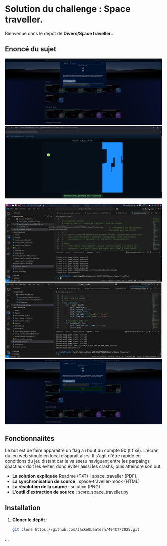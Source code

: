 # Solution du challenge : Space traveller.

Bienvenue dans le dépôt de **Divers/Space traveller.**.

## Enoncé du sujet
![image](assets/images/solution.png)
![image](assets/images/web_game.png)

![image](assets/images/algo_local.png)
![image](assets/images/programme_local.png)
![image](assets/images/correction.png)

## Fonctionnalités

Le but est de faire apparaître un flag au bout du compte 90 (t fixé). L'écran du jeu web simulé en local disparaît alors.
Il s'agit d'être rapide en conditions du jeu distant car le vaisseau naviguant entre les parpaings spactiaux doit les éviter, donc éviter aussi les crashs; puis atteindre son but.

- **La solution expliquée** Readme (TXT) | space_traveller (PDF).
- **La synchronisation de source** : space-traveller-mock (HTML)
- **La résolution de la source** : solution (PNG)
- **L'outil d'extraction de source** : score_space_traveller.py

## Installation

1. **Cloner le dépôt** :
   ```bash
   git clone https://github.com/JackeOLantern/404CTF2025.git

...
